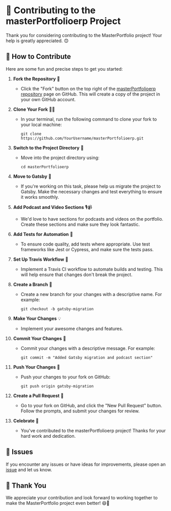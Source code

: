 # 🚀 Contributing to the masterPortfolioerp Project

Thank you for considering contributing to the MasterPortfolio project! Your help is greatly appreciated. 😊

## 🤝 How to Contribute

Here are some fun and precise steps to get you started:

1. **Fork the Repository** 🍴
   - Click the "Fork" button on the top right of the [masterPortfolioerp repository](https://github.com/mohamedabuemira/masterPortfolioerp) page on GitHub. This will create a copy of the project in your own GitHub account.

2. **Clone Your Fork** 🧙‍♂️
   - In your terminal, run the following command to clone your fork to your local machine:
     ```
     git clone https://github.com/YourUsername/masterPortfolioerp.git
     ```

3. **Switch to the Project Directory** 📁
   - Move into the project directory using:
     ```
     cd masterPortfolioerp
     ```

4. **Move to Gatsby** 🚀
   - If you're working on this task, please help us migrate the project to Gatsby. Make the necessary changes and test everything to ensure it works smoothly.

5. **Add Podcast and Video Sections** 🎙️📹
   - We'd love to have sections for podcasts and videos on the portfolio. Create these sections and make sure they look fantastic.

6. **Add Tests for Automation** 🧪
   - To ensure code quality, add tests where appropriate. Use test frameworks like Jest or Cypress, and make sure the tests pass.

7. **Set Up Travis Workflow** 🤖
   - Implement a Travis CI workflow to automate builds and testing. This will help ensure that changes don't break the project.

8. **Create a Branch** 🌿
   - Create a new branch for your changes with a descriptive name. For example:
     ```
     git checkout -b gatsby-migration
     ```

9. **Make Your Changes** 💡
   - Implement your awesome changes and features.

10. **Commit Your Changes** 📝
    - Commit your changes with a descriptive message. For example:
      ```
      git commit -m "Added Gatsby migration and podcast section"
      ```

11. **Push Your Changes** 🚢
    - Push your changes to your fork on GitHub:
      ```
      git push origin gatsby-migration
      ```

12. **Create a Pull Request** 🙌
    - Go to your fork on GitHub, and click the "New Pull Request" button. Follow the prompts, and submit your changes for review.

13. **Celebrate** 🎉
    - You've contributed to the masterPortfolioerp project! Thanks for your hard work and dedication.

## 📌 Issues

If you encounter any issues or have ideas for improvements, please open an [issue](https://github.com/ashutosh1919/masterPortfolio/issues) and let us know.

## 🙏 Thank You

We appreciate your contribution and look forward to working together to make the MasterPortfolio project even better! 😄🚀